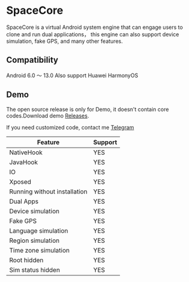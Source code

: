 
# SpaceCore  
  
SpaceCore is a virtual Android system engine that can engage users to clone and run dual applications， this engine can also support device simulation, fake GPS, and many other features.
  
## Compatibility
Android 6.0 ～ 13.0
Also support Huawei HarmonyOS

## Demo
The open source release is only for Demo, it doesn't contain core codes.Download demo [Releases](https://github.com/FSpaceCore/SpaceCore/releases).

If you need customized code, contact me [Telegram](https://t.me/android_space_core) 

Feature | Support
---|---
NativeHook | YES
JavaHook | YES
IO | YES
Xposed | YES
Running without installation | YES
Dual Apps | YES
Device simulation | YES
Fake GPS | YES
Language simulation | YES
Region simulation | YES
Time zone simulation | YES
Root hidden | YES
Sim status hidden| YES
